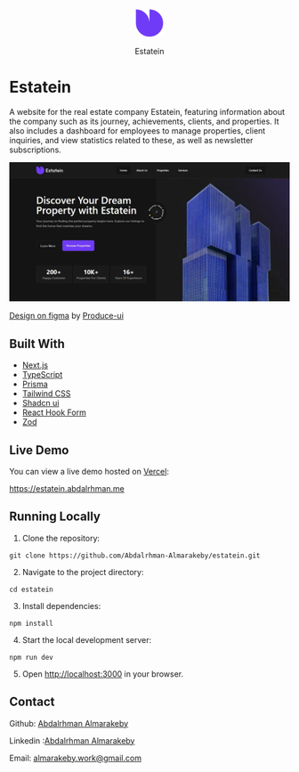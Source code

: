 <div align="center">
  <img width="50px"src="./images/logo.png" alt="Estatein logo" />
  <p>Estatein</p>
</div>

# Estatein

A website for the real estate company Estatein, featuring information about the company such as its journey, achievements, clients, and properties.
It also includes a dashboard for employees to manage properties, client inquiries, and view statistics related to these, as well as newsletter subscriptions.

![Screen shot of Estatein website on desktop screen size](./images//1.jpeg)

[Design on figma](https://www.figma.com/community/file/1314076616839640516) by [Produce-ui](https:///produce-ui.com)

## Built With

- [Next.js](https://https://nextjs.org)
- [TypeScript](https://www.typescriptlang.org/)
- [Prisma](https://https://www.prisma.io/)
- [Tailwind CSS](https://tailwindcss.com/)
- [Shadcn ui](https://ui.shadcn.com/)
- [React Hook Form](https://react-hook-form.com/)
- [Zod](https://zod.dev/)

## Live Demo

You can view a live demo hosted on [Vercel](https://vercel.com/):

https://estatein.abdalrhman.me

## Running Locally

1.  Clone the repository:

```
git clone https://github.com/Abdalrhman-Almarakeby/estatein.git
```

2.  Navigate to the project directory:

```
cd estatein
```

3.  Install dependencies:

```
npm install
```

4.  Start the local development server:

```
npm run dev
```

5.  Open [http://localhost:3000](http://localhost:3000/) in your browser.

## Contact

Github: [Abdalrhman Almarakeby](https://github.com/Abdalrhman-Almarakeby)

Linkedin :[Abdalrhman Almarakeby](https://www.linkedin.com/in/abdalrhman-almarakeby/)

Email: almarakeby.work@gmail.com

